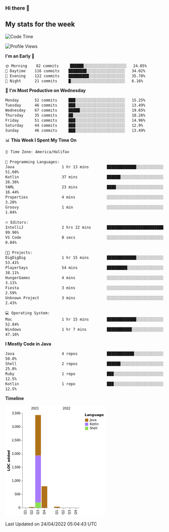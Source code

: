 ### Hi there 👋

## My stats for the week
<!--START_SECTION:waka-->
![Code Time](http://img.shields.io/badge/Code%20Time-184%20hrs%2013%20mins-blue)

![Profile Views](http://img.shields.io/badge/Profile%20Views-7-blue)

**I'm an Early 🐤** 

```text
🌞 Morning    82 commits     ██████░░░░░░░░░░░░░░░░░░░   24.05% 
🌆 Daytime    116 commits    ████████░░░░░░░░░░░░░░░░░   34.02% 
🌃 Evening    122 commits    █████████░░░░░░░░░░░░░░░░   35.78% 
🌙 Night      21 commits     █░░░░░░░░░░░░░░░░░░░░░░░░   6.16%

```
📅 **I'm Most Productive on Wednesday** 

```text
Monday       52 commits     ███░░░░░░░░░░░░░░░░░░░░░░   15.25% 
Tuesday      46 commits     ███░░░░░░░░░░░░░░░░░░░░░░   13.49% 
Wednesday    67 commits     █████░░░░░░░░░░░░░░░░░░░░   19.65% 
Thursday     35 commits     ██░░░░░░░░░░░░░░░░░░░░░░░   10.26% 
Friday       51 commits     ███░░░░░░░░░░░░░░░░░░░░░░   14.96% 
Saturday     44 commits     ███░░░░░░░░░░░░░░░░░░░░░░   12.9% 
Sunday       46 commits     ███░░░░░░░░░░░░░░░░░░░░░░   13.49%

```


📊 **This Week I Spent My Time On** 

```text
⌚︎ Time Zone: America/Halifax

💬 Programming Languages: 
Java                     1 hr 13 mins        █████████████░░░░░░░░░░░░   51.68% 
Kotlin                   37 mins             ██████░░░░░░░░░░░░░░░░░░░   26.36% 
YAML                     23 mins             ████░░░░░░░░░░░░░░░░░░░░░   16.44% 
Properties               4 mins              ░░░░░░░░░░░░░░░░░░░░░░░░░   3.28% 
Groovy                   1 min               ░░░░░░░░░░░░░░░░░░░░░░░░░   1.04%

🔥 Editors: 
IntelliJ                 2 hrs 22 mins       █████████████████████████   99.96% 
VS Code                  0 secs              ░░░░░░░░░░░░░░░░░░░░░░░░░   0.04%

🐱‍💻 Projects: 
DigDigDig                1 hr 15 mins        █████████████░░░░░░░░░░░░   53.41% 
PlayerSays               54 mins             █████████░░░░░░░░░░░░░░░░   38.11% 
HungerGames              4 mins              ░░░░░░░░░░░░░░░░░░░░░░░░░   3.11% 
Fiesta                   3 mins              ░░░░░░░░░░░░░░░░░░░░░░░░░   2.59% 
Unknown Project          3 mins              ░░░░░░░░░░░░░░░░░░░░░░░░░   2.43%

💻 Operating System: 
Mac                      1 hr 15 mins        █████████████░░░░░░░░░░░░   52.84% 
Windows                  1 hr 7 mins         ███████████░░░░░░░░░░░░░░   47.16%

```

**I Mostly Code in Java** 

```text
Java                     4 repos             ████████████░░░░░░░░░░░░░   50.0% 
Shell                    2 repos             ██████░░░░░░░░░░░░░░░░░░░   25.0% 
Ruby                     1 repo              ███░░░░░░░░░░░░░░░░░░░░░░   12.5% 
Kotlin                   1 repo              ███░░░░░░░░░░░░░░░░░░░░░░   12.5%

```


**Timeline**

![Chart not found](https://raw.githubusercontent.com/lyndseyy/lyndseyy/main/charts/bar_graph.png) 


 Last Updated on 24/04/2022 05:04:43 UTC
<!--END_SECTION:waka-->